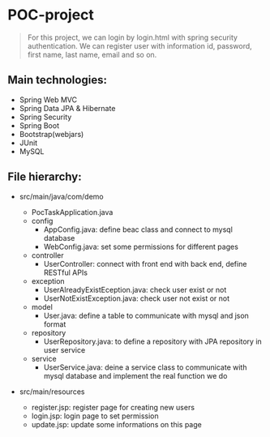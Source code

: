 # POC-project
> For this project, we can login by login.html with spring security authentication. We can register user with information id, password, first name, last name, email and so on.

## Main technologies: 
* Spring Web MVC
* Spring Data JPA & Hibernate
* Spring Security
* Spring Boot
* Bootstrap(webjars)
* JUnit
* MySQL

## File hierarchy:
* src/main/java/com/demo
  * PocTaskApplication.java
  * config
    * AppConfig.java: define beac class and connect to mysql database
    * WebConfig.java: set some permissions for different pages
  * controller
    * UserController: connect with front end with back end, define RESTful APIs
  * exception
    * UserAlreadyExistEception.java: check user exist or not
    * UserNotExistException.java: check user not exist or not 
  * model
    * User.java: define a table to communicate with mysql and json format
  * repository
    * UserRepository.java: to define a repository with JPA repository in user service
  * service
    * UserService.java: deine a service class to communicate with mysql database and implement the real function we do

* src/main/resources
  * register.jsp: register page for creating new users
  * login.jsp: login page to set permission
  * update.jsp: update some informations on this page

